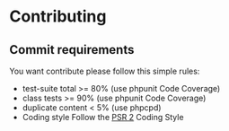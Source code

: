 # Contributing

## Commit requirements

You want contribute please follow this simple rules:

- test-suite total >= 80%   (use phpunit Code Coverage)
- class tests >= 90%        (use phpunit Code Coverage)
- duplicate content < 5%    (use phpcpd)
- Coding style              Follow the [PSR 2](https://github.com/php-fig/fig-standards/blob/master/accepted/PSR-2-coding-style-guide.md) Coding Style
